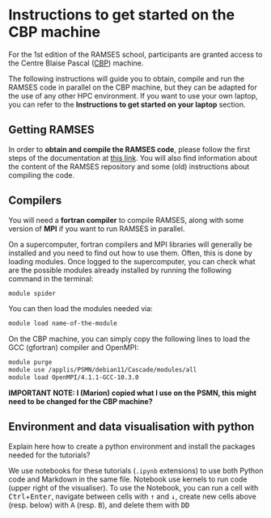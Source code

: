 # Instructions to get started on the CBP machine

For the 1st edition of the RAMSES school, participants are granted access to the Centre Blaise Pascal ([CBP](http://www.cbp.ens-lyon.fr/doku.php?id=accueil:cbp)) machine.

The following instructions will guide you to obtain, compile and run the RAMSES code in parallel on the CBP machine, but they can be adapted for the use of any other HPC environment. If you want to use your own laptop, you can refer to the **Instructions to get started on your laptop** section.

## Getting RAMSES

In order to **obtain and compile the RAMSES code**, please follow the first steps of the documentation at [this link](https://ramses-organisation.readthedocs.io/en/latest/wiki/Start.html). You will also find information about the content of the RAMSES repository and some (old) instructions about compiling the code.

## Compilers

You will need a **fortran compiler** to compile RAMSES, along with some version of **MPI** if you want to run RAMSES in parallel.

On a supercomputer, fortran compilers and MPI libraries will generally be installed and you need to find out how to use them. Often, this is done by loading modules. Once logged to the supercomputer, you can check what are the possible modules already installed by running the following command in the terminal:

```bash
module spider
```

You can then load the modules needed via:

```bash
module load name-of-the-module
```

On the CBP machine, you can simply copy the following lines to load the GCC (gfortran) compiler and OpenMPI:

```bash
module purge
module use /applis/PSMN/debian11/Cascade/modules/all
module load OpenMPI/4.1.1-GCC-10.3.0
```

**IMPORTANT NOTE: I (Marion) copied what I use on the PSMN, this might need to be changed for the CBP machine?**

## Environment and data visualisation with python

Explain here how to create a python environment and install the packages needed for the tutorials?

We use notebooks for these tutorials (`.ipynb` extensions) to use both Python code and Markdown in the same file. Notebook use kernels to run code (upper right of the visualiser). To use the Notebook, you can run a cell with <kbd>Ctrl</kbd>+<kbd>Enter</kbd>, navigate between cells with <kbd>↑</kbd> and <kbd>↓</kbd>, create new cells above (resp. below) with <kbd>A</kbd> (resp. <kbd>B</kbd>), and delete them with <kbd>D</kbd><kbd>D</kbd>